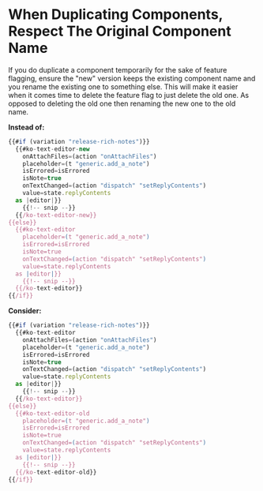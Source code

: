 # When Duplicating Components, Respect The Original Component Name

If you do duplicate a component temporarily for the sake of feature flagging, ensure the "new" version keeps the existing component name and you rename the existing one to something else. This will make it easier when it comes time to delete the feature flag to just delete the old one. As opposed to deleting the old one then renaming the new one to the old name.

**Instead of:**

```js
{{#if (variation "release-rich-notes")}}
  {{#ko-text-editor-new
    onAttachFiles=(action "onAttachFiles")
    placeholder=(t "generic.add_a_note")
    isErrored=isErrored
    isNote=true
    onTextChanged=(action "dispatch" "setReplyContents")
    value=state.replyContents
  as |editor|}}
    {{!-- snip --}}
  {{/ko-text-editor-new}}
{{else}}
  {{#ko-text-editor
    placeholder=(t "generic.add_a_note")
    isErrored=isErrored
    isNote=true
    onTextChanged=(action "dispatch" "setReplyContents")
    value=state.replyContents
  as |editor|}}
    {{!-- snip --}}
  {{/ko-text-editor}}
{{/if}}
```

**Consider:**

```js
{{#if (variation "release-rich-notes")}}
  {{#ko-text-editor
    onAttachFiles=(action "onAttachFiles")
    placeholder=(t "generic.add_a_note")
    isErrored=isErrored
    isNote=true
    onTextChanged=(action "dispatch" "setReplyContents")
    value=state.replyContents
  as |editor|}}
    {{!-- snip --}}
  {{/ko-text-editor}}
{{else}}
  {{#ko-text-editor-old
    placeholder=(t "generic.add_a_note")
    isErrored=isErrored
    isNote=true
    onTextChanged=(action "dispatch" "setReplyContents")
    value=state.replyContents
  as |editor|}}
    {{!-- snip --}}
  {{/ko-text-editor-old}}
{{/if}}
```



